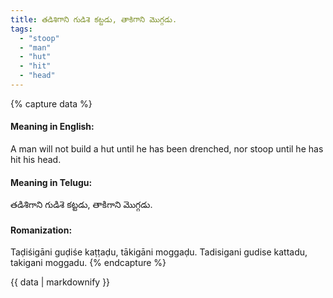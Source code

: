 ```yaml
---
title: తడిశిగాని గుడిశె కట్టడు, తాకిగాని మొగ్గడు.
tags:
  - "stoop"
  - "man"
  - "hut"
  - "hit"
  - "head"
---
```


{% capture data %}
#### Meaning in English:
A man will not build a hut until he has been drenched, nor stoop until he has hit his head.

#### Meaning in Telugu:
తడిశిగాని గుడిశె కట్టడు, తాకిగాని మొగ్గడు.

#### Romanization:
Taḍiśigāni guḍiśe kaṭṭaḍu, tākigāni moggaḍu.
Tadisigani gudise kattadu, takigani moggadu.
{% endcapture %}

{{ data | markdownify }}

